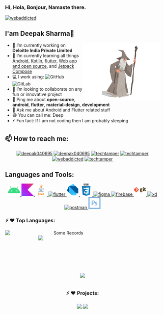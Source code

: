 
### Hi, Hola, Bonjour, Namaste there.

<p align="left"> <a href="https://github.com/ryo-ma/github-profile-trophy"><img
      src="https://github-profile-trophy.vercel.app/?username=webaddicted" alt="webaddicted" /></a> </p>
      
## I'am Deepak Sharma👋

<!-- https://github.com/ArizArmeidi/awesome-github-profile-readme-templates -->

<!--
<p align="left"> <img src="https://komarev.com/ghpvc/?username=webaddicted&label=Views&color=blue&style=plastic" alt="webaddicted" /> </p>
**webaddicted/webaddicted** is a ✨ _special_ ✨ repository because its `README.md` (this file) appears on your GitHub profile.
Here are some ideas to get you started:
![Top Langs](https://github-readme-stats.vercel.app/api/top-langs/?username=webaddicted)
<div align="center">
## ⚡ ❤️ Projects:
</div>
<p align="left"> <img src="https://komarev.com/ghpvc/?username=webaddicted&label=Profile%20views&color=0e75b6&style=flat"
    alt="webaddicted" /> </p>
-->



<img align="right" src="https://github.com/webaddicted/webaddicted/blob/main/Doc/home.webp" width="50%"/>

- 🔭 I’m currently working on **Deloitte India Private Limited**
- 🌱 I’m currently learning all things <ins>Android</ins>, <ins>Kotlin</ins>, <ins>flutter</ins>, <ins>Web app and open source</ins>, and <ins>Jetpack Compose</ins>
- 💻 I work using: 
  ![GitHub](https://img.shields.io/badge/-GitHub-181717?style=plastic&logo=github)
  ![GitLab](https://img.shields.io/badge/-GitLab-FCA121?style=plastic&logo=gitlab)
- 👯 I’m looking to collaborate on any fun or innovative project
- 💬 Ping me about **open-source**, **android**, **flutter**, **material-design**, **development**
- 💬 Ask me about Android and Flutter related stuff
- 😄 You can call me: Deep
- ⚡ Fun fact:  If I am not coding then I am probably sleeping


## 📫 How to reach me: 


<p align="center">
<a href="https://twitter.com/deepak040695" target="blank"><img align="center" src="https://cdn.jsdelivr.net/npm/simple-icons@3.0.1/icons/twitter.svg" alt="deepak040695" height="25" width="35" /></a>
<a href="https://linkedin.com/in/deepak040695" target="blank"><img align="center" src="https://cdn.jsdelivr.net/npm/simple-icons@3.0.1/icons/linkedin.svg" alt="deepak040695" height="25" width="35" /></a>
<a href="https://fb.com/techtamper" target="blank"><img align="center" src="https://cdn.jsdelivr.net/npm/simple-icons@3.0.1/icons/facebook.svg" alt="techtamper" height="25" width="35" /></a>
<a href="https://instagram.com/techtamper" target="blank"><img align="center" src="https://cdn.jsdelivr.net/npm/simple-icons@3.0.1/icons/instagram.svg" alt="techtamper" height="25" width="35" /></a>
<a href="https://stackoverflow.com/users/7628517/webaddicted?tab=profile" target="blank"><img align="center" src="https://cdn.jsdelivr.net/npm/simple-icons@3.0.1/icons/stackoverflow.svg" alt="webaddicted" height="25" width="35" /></a>
<a href="https://github.com/techtamper" target="blank"><img align="center" src="https://cdn.jsdelivr.net/npm/simple-icons@3.0.1/icons/github.svg" alt="techtamper" height="25" width="35" /></a>
</p>


## Languages and Tools: 

<p align="center">
<a href="https://www.android.com/intl/en_in/" target="_blank"> <img
      src="https://raw.githubusercontent.com/github/explore/80688e429a7d4ef2fca1e82350fe8e3517d3494d/topics/android/android.png" alt="android" width="40" height="40" /> </a> 
<a href="https://kotlinlang.org/" target="_blank"> <img
      src="https://raw.githubusercontent.com/github/explore/80688e429a7d4ef2fca1e82350fe8e3517d3494d/topics/kotlin/kotlin.png" alt="kotlin" width="40" height="40" /> </a>  
<a href="https://www.java.com/en/" target="_blank"> <img
      src="https://raw.githubusercontent.com/github/explore/80688e429a7d4ef2fca1e82350fe8e3517d3494d/topics/java/java.png" alt="java" width="40" height="40" /> </a> 
<a href="https://flutter.dev" target="_blank"> <img
      src="https://www.vectorlogo.zone/logos/flutterio/flutterio-icon.svg" alt="flutter" width="40" height="40" /> </a>  
<a href="https://dart.dev" target="_blank"> <img
      src="https://raw.githubusercontent.com/github/explore/80688e429a7d4ef2fca1e82350fe8e3517d3494d/topics/dart/dart.png" alt="dart" width="40" height="40" /> </a>  
<a href="https://www.w3schools.com/colors/colors_rgb.asp" target="_blank"> <img
      src="https://raw.githubusercontent.com/devicons/devicon/master/icons/css3/css3-original-wordmark.svg" alt="css3" width="40" height="40" /> </a> 
<a href="https://www.figma.com/" target="_blank"> <img
      src="https://www.vectorlogo.zone/logos/figma/figma-icon.svg" alt="figma" width="40" height="40" /> </a> 
<a href="https://firebase.google.com/" target="_blank"> <img src="https://www.vectorlogo.zone/logos/firebase/firebase-icon.svg"
      alt="firebase" width="40" height="40" /> </a> 
<a href="https://git-scm.com/" target="_blank"> <img
      src="https://raw.githubusercontent.com/github/explore/80688e429a7d4ef2fca1e82350fe8e3517d3494d/topics/git/git.png" alt="git" width="40" height="40" /> </a> 
<a href="https://www.adobe.com/products/xd.html" target="_blank"> <img
      src="https://cdn.worldvectorlogo.com/logos/adobe-xd.svg" alt="xd" width="40" height="40" /> </a>
<a href="https://postman.com" target="_blank"> <img
      src="https://www.vectorlogo.zone/logos/getpostman/getpostman-icon.svg" alt="postman" width="40" height="40" /> </a>
<a href="https://www.photoshop.com/en" target="_blank"> <img
      src="https://raw.githubusercontent.com/devicons/devicon/master/icons/photoshop/photoshop-line.svg" alt="photoshop"
      width="40" height="40" /> </a>  
</p>



### ⚡ ❤️ Top Languages:

<div align="center">
  <div align="center">
    <a href="https://github.com/denvercoder1/github-readme-streak-stats" title="Go to Source">
      <img
        align="left"
        width="396"
        src="https://github-readme-streak-stats.herokuapp.com/?user=webaddicted&theme=react&border=61dafb&hide_border=true"
        alt="Some Records"
      />
    </a>
    <a href="https://github.com/anuraghazra/github-readme-stats" title="Go to Source">
      <img
        align="right"
        width="396"
        src="https://github-readme-stats.vercel.app/api?username=webaddicted&show_icons=true&theme=react&border_color=61dafb&hide_border=true&include_all_commits=true&count_private=true"
      />
    </a>
  </div>
  <br /><br /><br /><br /><br /><br /><br /><br />
  <div align="center" title="Go to Source">
    <a href="https://github.com/anuraghazra/github-readme-stats">
      <img
        width="335"
        align="center"
        src="https://github-readme-stats.vercel.app/api/top-langs/?username=webaddicted&text_color=ffffff&icon_color=61dafb&bg_color=20232a&langs_count=8&layout=compact&border_color=61dafb&hide_border=true"
      />
    </a>
  </div>
  <br />
<!-- <a href="https://github.com/webaddicted">
  <img align="center" src="https://github-readme-stats.vercel.app/api/top-langs/?username=webaddicted&theme=light&hide_langs_below=1" />
</a>
<a href="https://github.com/webaddicted">
 <img align="center" src="https://github-readme-stats.vercel.app/api?username=webaddicted&show_icons=true&theme=light&title_color=ffffff&icon_color=bb2acf&text_color=daf7dc&bg_color=191919"&line_height=30" alt="Deepak's github stats"/>
</a>
<a href="https://github.com/webaddicted">
 <img align="center" src="https://github-readme-streak-stats.herokuapp.com/?user=webaddicted&theme=react&border=61dafb&hide_border=true" alt="Deepak's github stats"/>
</a>
 -->

### ⚡ ❤️ Projects:

<a href="https://github.com/webaddicted/Flutter-Movies4U">
  <img align="center" src="https://github-readme-stats.vercel.app/api/pin/?username=webaddicted&repo=Flutter-Movies4U&theme=light" />
</a>
<a href="https://github.com/webaddicted/KotlinProject">
 <img align="center" src="https://github-readme-stats.vercel.app/api/pin/?username=webaddicted&repo=KotlinProject&theme=light" />
</a>

